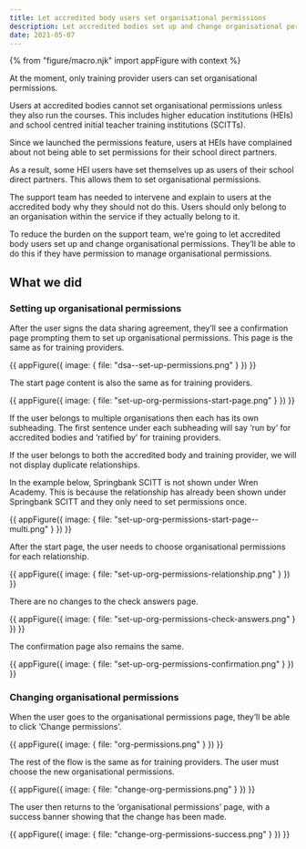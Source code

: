 ```yaml
---
title: Let accredited body users set organisational permissions
description: Let accredited bodies set up and change organisational permissions
date: 2021-05-07
---
```


{% from "figure/macro.njk" import appFigure with context %}

At the moment, only training provider users can set organisational permissions.

Users at accredited bodies cannot set organisational permissions unless they also run the courses. This includes higher education institutions (HEIs) and school centred initial teacher training institutions (SCITTs).

Since we launched the permissions feature, users at HEIs have complained about not being able to set permissions for their school direct partners.

As a result, some HEI users have set themselves up as users of their school direct partners. This allows them to set organisational permissions.

The support team has needed to intervene and explain to users at the accredited body why they should not do this. Users should only belong to an organisation within the service if they actually belong to it.

To reduce the burden on the support team, we’re going to let accredited body users set up and change organisational permissions. They’ll be able to do this if they have permission to manage organisational permissions.

## What we did

### Setting up organisational permissions

After the user signs the data sharing agreement, they’ll see a confirmation page prompting them to set up organisational permissions. This page is the same as for training providers.

{{ appFigure({
  image: {
    file: "dsa--set-up-permissions.png"
  }
}) }}

The start page content is also the same as for training providers.

{{ appFigure({
  image: {
    file: "set-up-org-permissions-start-page.png"
  }
}) }}

If the user belongs to multiple organisations then each has its own subheading. The first sentence under each subheading will say ‘run by’ for accredited bodies and ‘ratified by’ for training providers.

If the user belongs to both the accredited body and training provider, we will not display duplicate relationships.

In the example below, Springbank SCITT is not shown under Wren Academy. This is because the relationship has already been shown under Springbank SCITT and they only need to set permissions once.

{{ appFigure({
  image: {
    file: "set-up-org-permissions-start-page--multi.png"
  }
}) }}

After the start page, the user needs to choose organisational permissions for each relationship.

{{ appFigure({
  image: {
    file: "set-up-org-permissions-relationship.png"
  }
}) }}

There are no changes to the check answers page.

{{ appFigure({
  image: {
    file: "set-up-org-permissions-check-answers.png"
  }
}) }}

The confirmation page also remains the same.

{{ appFigure({
  image: {
    file: "set-up-org-permissions-confirmation.png"
  }
}) }}

### Changing organisational permissions

When the user goes to the organisational permissions page, they’ll be able to click ‘Change permissions’.

{{ appFigure({
  image: {
    file: "org-permissions.png"
  }
}) }}

The rest of the flow is the same as for training providers. The user must choose the new organisational permissions.

{{ appFigure({
  image: {
    file: "change-org-permissions.png"
  }
}) }}

The user then returns to the ‘organisational permissions’ page, with a success banner showing that the change has been made.

{{ appFigure({
  image: {
    file: "change-org-permissions-success.png"
  }
}) }}
